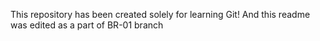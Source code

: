 This repository has been created solely for learning Git!
And this readme was edited as a part of BR-01 branch

